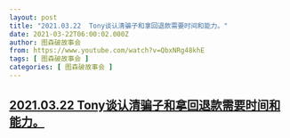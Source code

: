```yaml
---
layout: post
title: "2021.03.22  Tony谈认清骗子和拿回退款需要时间和能力。"
date: 2021-03-22T06:00:02.000Z
author: 图森破故事会
from: https://www.youtube.com/watch?v=QbxNRg48khE
tags: [ 图森破故事会 ]
categories: [ 图森破故事会 ]
---
```

<!--1616392802000-->
[2021.03.22  Tony谈认清骗子和拿回退款需要时间和能力。](https://www.youtube.com/watch?v=QbxNRg48khE)
------

<div>

</div>
